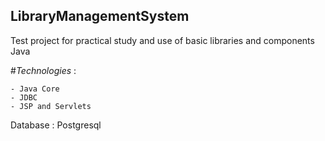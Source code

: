 ## LibraryManagementSystem
  Test project for practical study and use of basic libraries and components Java
  
  #*Technologies* :
  
    - Java Core
    - JDBC
    - JSP and Servlets
    
  Database : Postgresql
